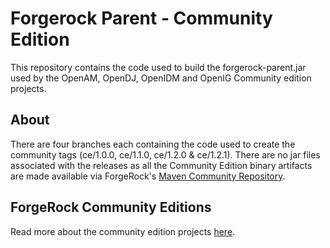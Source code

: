 # Forgerock Parent - Community Edition

This repository contains the code used to build the forgerock-parent.jar used by the OpenAM, OpenDJ, OpenIDM and OpenIG Community edition projects.

## About

There are four branches each containing the code used to create the community tags (ce/1.0.0, ce/1.1.0, ce/1.2.0 & ce/1.2.1). There are no jar files associated with the releases as all the Community Edition binary artifacts are made available via ForgeRock's [Maven Community Repository](http://maven.forgerock.org/repo/webapp/#/artifacts/browse/tree/General/community).

## ForgeRock Community Editions

Read more about the community edition projects [here](forgerock.github.io). 
